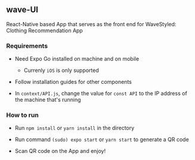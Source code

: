 ## wave-UI

React-Native based App that serves as the front end for WaveStyled: Clothing Recommendation App



### Requirements

- Need Expo Go installed on machine and on mobile
  
  - Currenly ``iOS`` is only supported

- Follow installation guides for other components

- In `context/API.js`, change the value for `const API` to the IP address of the machine that's running



### How to run

- Run `npm install` or `yarn install` in the directory

- Run command `(sudo) expo start` or `yarn start` to generate a QR code

- Scan QR code on the App and enjoy!
